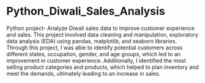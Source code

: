 # Python_Diwali_Sales_Analysis
Python project- Analyze Diwali sales data to improve customer experience and sales.
This project involved data cleaning and manipulation, exploratory data analysis (EDA) using pandas, matplotlib, and seaborn libraries.
Through this project, I was able to identify potential customers across different states, occupation, gender, and age groups, which led to an improvement in customer experience. Additionally, I identified the most selling product categories and products, which helped to plan inventory and meet the demands, ultimately leading to an increase in sales.
